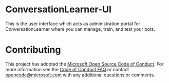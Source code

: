 # ConversationLearner-UI

This is the user interface which acts as administration portal for ConversationLearner where you can manage, train, and test your bots.

# Contributing

This project has adopted the [Microsoft Open Source Code of Conduct](https://opensource.microsoft.com/codeofconduct/). For more information see the [Code of Conduct FAQ](https://opensource.microsoft.com/codeofconduct/faq/) or contact [opencode@microsoft.com](mailto:opencode@microsoft.com) with any additional questions or comments.
